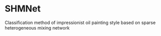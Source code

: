 # SHMNet
Classification method of impressionist oil painting style based on sparse heterogeneous mixing network
